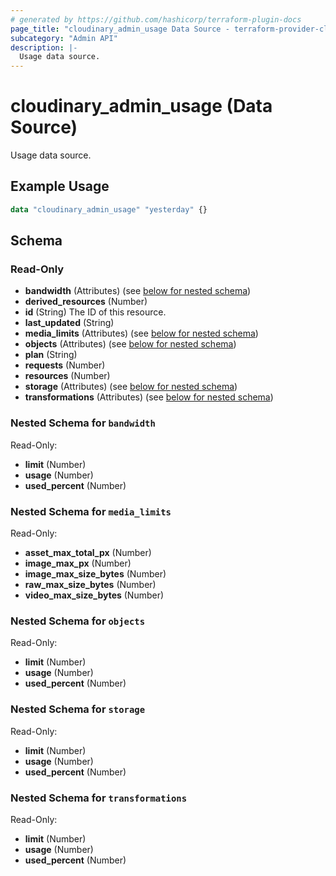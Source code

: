 ```yaml
---
# generated by https://github.com/hashicorp/terraform-plugin-docs
page_title: "cloudinary_admin_usage Data Source - terraform-provider-cloudinary"
subcategory: "Admin API"
description: |-
  Usage data source.
---
```


# cloudinary_admin_usage (Data Source)

Usage data source.

## Example Usage

```terraform
data "cloudinary_admin_usage" "yesterday" {}
```

<!-- schema generated by tfplugindocs -->
## Schema

### Read-Only

- **bandwidth** (Attributes) (see [below for nested schema](#nestedatt--bandwidth))
- **derived_resources** (Number)
- **id** (String) The ID of this resource.
- **last_updated** (String)
- **media_limits** (Attributes) (see [below for nested schema](#nestedatt--media_limits))
- **objects** (Attributes) (see [below for nested schema](#nestedatt--objects))
- **plan** (String)
- **requests** (Number)
- **resources** (Number)
- **storage** (Attributes) (see [below for nested schema](#nestedatt--storage))
- **transformations** (Attributes) (see [below for nested schema](#nestedatt--transformations))

<a id="nestedatt--bandwidth"></a>
### Nested Schema for `bandwidth`

Read-Only:

- **limit** (Number)
- **usage** (Number)
- **used_percent** (Number)


<a id="nestedatt--media_limits"></a>
### Nested Schema for `media_limits`

Read-Only:

- **asset_max_total_px** (Number)
- **image_max_px** (Number)
- **image_max_size_bytes** (Number)
- **raw_max_size_bytes** (Number)
- **video_max_size_bytes** (Number)


<a id="nestedatt--objects"></a>
### Nested Schema for `objects`

Read-Only:

- **limit** (Number)
- **usage** (Number)
- **used_percent** (Number)


<a id="nestedatt--storage"></a>
### Nested Schema for `storage`

Read-Only:

- **limit** (Number)
- **usage** (Number)
- **used_percent** (Number)


<a id="nestedatt--transformations"></a>
### Nested Schema for `transformations`

Read-Only:

- **limit** (Number)
- **usage** (Number)
- **used_percent** (Number)
